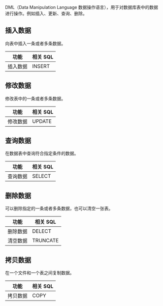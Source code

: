 DML（Data Manipulation Language 数据操作语言），用于对数据库表中的数据进行操作。例如插入、更新、查询、删除。

## 插入数据
向表中插入一条或者多条数据。

| 功能     | 相关 SQL |
| -------- | ------- |
| 插入数据 | INSERT  |

## 修改数据
修改表中的一条或者多条数据。

| 功能     | 相关 SQL |
| -------- | ------- |
| 修改数据 | UPDATE  |

## 查询数据
在数据表中查询符合指定条件的数据。

| 功能     | 相关 SQL |
| -------- | ------- |
| 查询数据 | SELECT  |

## 删除数据
可以删除指定的一条或者多条数据，也可以清空一张表。

| 功能     | 相关 SQL  |
| -------- | -------- |
| 删除数据 | DELECT   |
| 清空数据 | TRUNCATE |

## 拷贝数据
在一个文件和一个表之间复制数据。

| 功能     | 相关 SQL |
| -------- | ------- |
| 拷贝数据 | COPY    |
